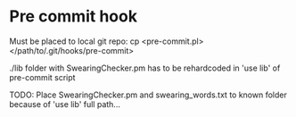 # Pre commit hook
Must be placed to local git repo: cp <pre-commit.pl> </path/to/.git/hooks/pre-commit>

./lib folder with SwearingChecker.pm has to be rehardcoded in 'use lib' of pre-commit script

TODO: Place SwearingChecker.pm and swearing_words.txt to known folder because of 'use lib' full path...
